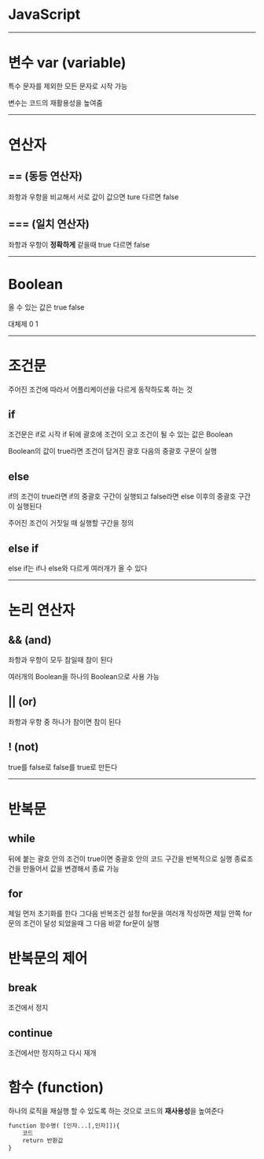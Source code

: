 # JavaScript
---
# 변수 var (variable)
특수 문자를 제외한 모든 문자로 시작 가능

변수는 코드의 재활용성을 높여줌  

---
# 연산자

## == (동등 연산자)
좌항과 우항을 비교해서 서로 값이 값으면 ture 다르면 false
## === (일치 연산자)
좌항과 우항이 **정확하게** 같을때 true 다르면 false

---

#  Boolean
올 수 있는 값은 true false

대체제 0 1

---

# 조건문
주어진 조건에 따라서 어플리케이션을 다르게 동작하도록 하는 것
## if
조건문은 if로 시작 if 뒤에 괄호에 조건이 오고 조건이 될 수 있는 값은 Boolean  

Boolean의 값이 true라면 조건이 담겨진 괄호 다음의 중괄호 구문이 실행
## else
if의 조건이 true라면 if의 중괄호 구간이 실행되고 false라면 else 이후의 중괄호 구간이 실행된다

주어진 조건이 거짓일 때 실행할 구간을 정의
## else if
else if는 if나 else와 다르게 여러개가 올 수 있다

---

# 논리 연산자

## && (and)
좌항과 우항이 모두 참일때 참이 된다

여러개의 Boolean을 하나의 Boolean으로 사용 가능

## || (or)
좌항과 우항 중 하나가 참이면 참이 된다

## ! (not)
true를 false로 false를 true로 만든다

---

# 반복문

## while
뒤에 붙는 괄호 안의 조건이 true이면 중괄호 안의 코드 구간을 반복적으로 실행
종료조건을 만들어서 값을 변경해서 종료 가능
## for
제일 먼저 초기화를 한다 그다음 반복조건 설정
for문을 여러개 작성하면 제일 안쪽 for문의 조건이 달성 되었을때 그 다음 바깥 for문이 실행

# 반복문의 제어

## break
조건에서 정지
## continue
조건에서만 정지하고 다시 재개

# 함수 (function)
하나의 로직을 재실행 할 수 있도록 하는 것으로 코드의 **재사용성**을 높여준다
```html
function 함수명( [인자...[,인자]]){
    코드
    return 반환값
}
```
